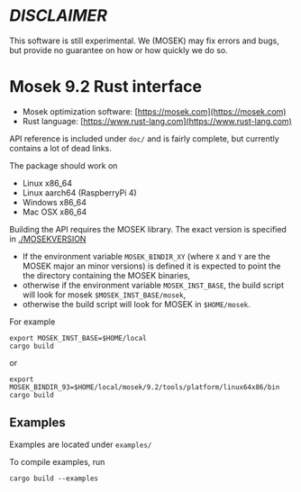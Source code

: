 
# *DISCLAIMER*

This software is still experimental. We (MOSEK) may fix errors and bugs, but provide
no guarantee on how or how quickly we do so.

# Mosek 9.2 Rust interface

- Mosek optimization software: [https://mosek.com](https://mosek.com)
- Rust language: [https://www.rust-lang.com](https://www.rust-lang.com)

API reference is included under `doc/` and is fairly complete, but currently contains a lot of dead links.

The package should work on

- Linux x86_64
- Linux aarch64 (RaspberryPi 4)
- Windows x86_64
- Mac OSX x86_64


Building the API requires the MOSEK library. The exact version is specified in [./MOSEKVERSION](MOSEKVERSION)
- If the environment variable `MOSEK_BINDIR_XY` (where `X` and `Y` are
  the MOSEK major an minor versions) is defined it is expected to
  point the the directory containing the MOSEK binaries,
- otherwise if the environment variable `MOSEK_INST_BASE`, the build
  script will look for mosek `$MOSEK_INST_BASE/mosek`,
- otherwise  the build script will look for MOSEK in `$HOME/mosek`.

For example
```
export MOSEK_INST_BASE=$HOME/local
cargo build
```
or
```
export MOSEK_BINDIR_93=$HOME/local/mosek/9.2/tools/platform/linux64x86/bin
cargo build
```

## Examples

Examples are located under `examples/`

To compile examples, run

```
cargo build --examples
```
